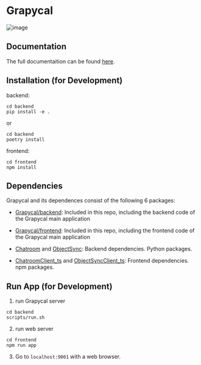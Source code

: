 # Grapycal

![image](https://github.com/eri24816/Grapycal/assets/30017117/a67353e0-1818-4e5f-a670-6b21efda8cb5)

## Documentation

The full documentaition can be found [here](https://eri24816.github.io/Grapycal/).

## Installation (for Development)

backend:

```
cd backend
pip install -e .
```

or

```
cd backend
poetry install
```

frontend:

```
cd frontend
npm install
```

## Dependencies

Grapycal and its dependences consist of the following 6 packages:

- [Grapycal/backend](https://github.com/eri24816/Grapycal): Included in this repo, including the backend code of the Grapycal main application

- [Grapycal/frontend](https://github.com/eri24816/Grapycal): Included in this repo, including the frontend code of the Grapycal main application


- [Chatroom](https://github.com/eri24816/ChatRoom) and [ObjectSync](https://github.com/eri24816/ObjectSync): Backend dependencies. Python packages.

- [ChatroomClient_ts](https://github.com/eri24816/ChatRoomClient_ts) and [ObjectSyncClient_ts](https://github.com/eri24816/ObjectSyncClient_ts): Frontend dependencies. npm packages.

## Run App (for Development)

1. run Grapycal server
```
cd backend
scripts/run.sh
```

2. run web server
```
cd frontend
npm run app
```

3. Go to `localhost:9001` with a web browser.

